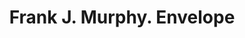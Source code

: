 ---
doi: 10.7916/D8VM5QB2
date_other: '1912'
date_other_textual: '1912'
form: printed ephemera
genre:
- Envelopes
name:
- Frank J. Murphy
object_in_context_url: https://biggert.cul.columbia.edu/items/view/ave_biggert_00549
subject_hierarchical_geographic:
- Baltimore, Maryland, United States
subject_name:
- Frank J. Murphy
title: Frank J. Murphy. Envelope
sort_title: Frank J. Murphy. Envelope
call_number: ave_biggert_00549
coordinates:
- 39.28333333333333,-76.61666666666666
pid: ave_biggert_00549
identifiers: ave_biggert_00549
permalink: /biggert/ave_biggert_00549/
layout: iiif-image-page
---
